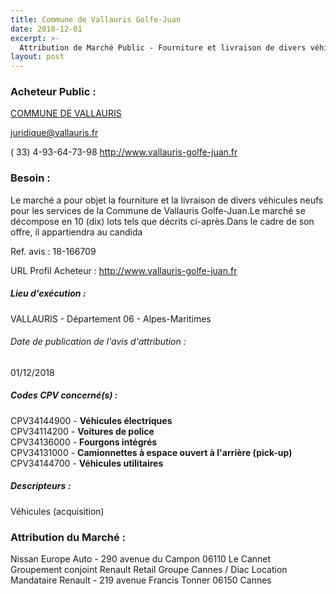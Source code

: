 ```yaml
---
title: Commune de Vallauris Golfe-Juan
date: 2018-12-01
excerpt: >-
  Attribution de Marché Public - Fourniture et livraison de divers véhicules neufs pour les services de la Commune
layout: post
---
```


### Acheteur Public : 
<a href="/acheteur-134/siren-210601555"> COMMUNE DE VALLAURIS</a><br/>



juridique@vallauris.fr

( 33) 4-93-64-73-98
http://www.vallauris-golfe-juan.fr
### Besoin :

Le marché a pour objet la fourniture et la livraison de divers véhicules neufs pour les services de la Commune de Vallauris Golfe-Juan.Le marché se décompose en 10 (dix) lots tels que décrits ci-après.Dans le cadre de son offre, il appartiendra au candida

Ref. avis : 18-166709

URL Profil Acheteur : http://www.vallauris-golfe-juan.fr

##### Lieu d'exécution :

VALLAURIS - Département 06 - Alpes-Maritimes

###### Date de publication de l'avis d'attribution : 
01/12/2018

##### Codes CPV concerné(s) :
CPV34144900 - **Véhicules électriques** <br/>
CPV34114200 - **Voitures de police** <br/>
CPV34136000 - **Fourgons intégrés** <br/>
CPV34131000 - **Camionnettes à espace ouvert à l'arrière (pick-up)** <br/>
CPV34144700 - **Véhicules utilitaires** <br/>

##### Descripteurs :
Véhicules (acquisition) <br/>

### Attribution du Marché :
Nissan Europe Auto - 290 avenue du Campon 06110 Le Cannet <br/>
Groupement conjoint Renault Retail Groupe Cannes / Diac Location Mandataire Renault - 219 avenue Francis Tonner 06150 Cannes <br/>

